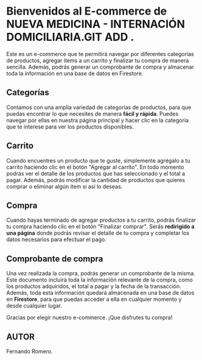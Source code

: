 # Bienvenidos al E-commerce de NUEVA MEDICINA - INTERNACIÓN DOMICILIARIA.GIT ADD .

Este es un e-commerce que te permitirá navegar por diferentes categorías de productos, agregar items a un carrito y finalizar tu compra de manera sencilla. Además, podrás generar un comprobante de compra y almacenar toda la información en una base de datos en Firestore.

## Categorías

Contamos con una amplia variedad de categorías de productos, para que puedas encontrar lo que necesites de manera **fácil y rápida**. Puedes navegar por ellas en nuestra página principal y hacer clic en la categoría que te interese para ver los productos disponibles.

## Carrito

Cuando encuentres un producto que te guste, simplemente agrégalo a tu carrito haciendo clic en el botón "Agregar al carrito". En todo momento podrás ver el detalle de los productos que has seleccionado y el total a pagar. Además, podrás modificar la cantidad de productos que quieres comprar o eliminar algún item si así lo deseas.

## Compra

Cuando hayas terminado de agregar productos a tu carrito, podrás finalizar tu compra haciendo clic en el botón "Finalizar comprar". Serás **redirigido a una página** donde podrás revisar el detalle de tu compra y completar los datos necesarios para efectuar el pago.

## Comprobante de compra

Una vez realizada la compra, podrás generar un comprobante de la misma. Este documento incluirá toda la información relevante de la compra, como los productos adquiridos, el total a pagar y la fecha de la transacción. Además, toda esta información quedará almacenada en una base de datos en **Firestore**, para que puedas acceder a ella en cualquier momento y desde cualquier lugar.

Gracias por elegir nuestro e-commerce. ¡Que disfrutes tu compra!

## AUTOR

Fernando Romero.
